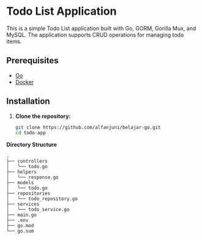 # Todo List Application

This is a simple Todo List application built with Go, GORM, Gorilla Mux, and MySQL. The application supports CRUD operations for managing todo items.

## Prerequisites

- [Go](https://golang.org/doc/install)
- [Docker](https://docs.docker.com/get-docker/)

## Installation

1. **Clone the repository:**

   ```bash
   git clone https://github.com/alfanjuni/belajar-go.git
   cd todo-app
   ```

**Directory Structure**

```
.
├── controllers
│   └── todo.go
├── helpers
│   └── response.go
├── models
│   └── todo.go
├── repositories
│   └── todo_repository.go
├── services
│   └── todo_service.go
├── main.go
├── .env
├── go.mod
└── go.sum
```
